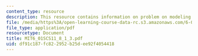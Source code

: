 ```yaml
---
content_type: resource
description: This resource contains information on problem on modeling op-amps.
file: /media/https%3A/open-learning-course-data-rc.s3.amazonaws.com/6-01sc-introduction-to-electrical-engineering-and-computer-science-i-spring-2011/df91c187fc822952b25dee92f4054418_MIT6_01SCS11_8_1_3.pdf
file_type: application/pdf
resourcetype: Document
title: MIT6_01SCS11_8_1_3.pdf
uid: df91c187-fc82-2952-b25d-ee92f4054418
---
```

